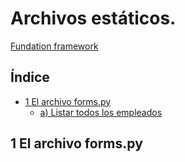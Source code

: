 # Archivos estáticos.

[Fundation framework](https://get.foundation/sites/getting-started.html)

## Índice

* [1 El archivo forms.py](#1-El-archivo-forms.py)
  * [a) Listar todos los empleados](#a-Listar-todos-los-empleados)


## 1 El archivo forms.py

